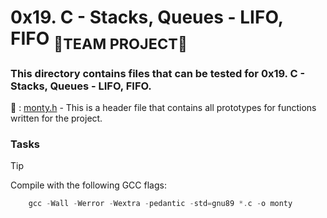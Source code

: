 # 0x19. C - Stacks, Queues - LIFO, FIFO  <sub>:handshake:TEAM PROJECT:handshake:</sub>

### This directory contains files that can be tested for 0x19. C - Stacks, Queues - LIFO, FIFO.

:file_folder: : [monty.h](monty.h) - This is a header file that contains all prototypes for functions written for the project.

### Tasks

> [!TIP]
> Compile with the following GCC flags:

```c++
    gcc -Wall -Werror -Wextra -pedantic -std=gnu89 *.c -o monty
```
